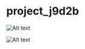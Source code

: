 # project_j9d2b
![Alt text](https://www.dropbox.com/s/uriy07ro5m199at/Screen%20Shot%202020-05-11%20at%205.33.09%20PM.png?dl=0 "Screenshot 1")

![Alt text](https://www.dropbox.com/s/nuuigv6010t4jjv/Screen%20Shot%202020-05-11%20at%205.33.30%20PM.png?dl=0 "Screenshot 2")

